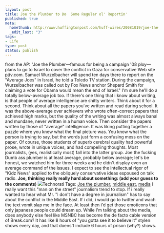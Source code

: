 ```yaml
--- 
layout: post
title: Joe the Plumber to Do  Some Regular ol' Reportin'
published: true
meta: 
  homethumb: http://www.huffingtonpost.com/huff-wires/20081019/joe-the-plumber-media/images/6a3dff80-8352-4b6a-ac23-c409456682c0.jpg
  _edit_last: "3"
tags: 
- Life
type: post
status: publish
---
```

from the AP: "Joe the Plumber—famous for being a campaign '08 ploy—plans to go to Israel to cover the conflict in Gaza for conservative Web site pjtv.com. Samuel Wurzelbacher will spend ten days there to report on the "Average Joes" in Israel, he told a Toledo TV station. During the campaign, Wurzelbacher was called out by Fox News anchor Shepard Smith for claiming a vote for Obama would mean the end of Israel."  I'm sure he'll do a totally below-average job too. If there's one thing that i know about writing, is that people of average intelligence are shitty writers. Think about it for a second. Think about all the papers you've written and read during school. It was the above-average over achievers who wrote often-correct papers that achieved high marks, but the quality of the writing was almost always banal and mundane, never written in a human voice. Then consider the papers written by those of "average" intelligence. It was liking putting together a puzzle where you knew what the final picture was. You know what the person is trying to say, but the words just form a confusing mess on the paper. Of course, those students of superb cerebral quality had powerful prose, wrote in unique voices, and had compelling thoughts. Most journalists, (yes, realistically most) fall into the latter group. Joe the fucking Dumb ass plumber is at least average, probably below average; let's be honest, we watched him for three weeks and he didn't display even an average command of the issues. I expect to see the intellectual rigor of "Kidz News" applied to the obliquely conservative ideas espoused on talk radio. **Joe, thinking really really hard about something: (add your guess to the comments)** ![](http://www.latimes.com/media/photo/2008-10/42921942.jpg)Technorati Tags: [Joe the plumber](http://technorati.com/tag/Joe%20the%20plumber), [middle east](http://technorati.com/tag/middle%20east), [media](http://technorati.com/tag/media) I really want this "man on the street" journalism trend to stop. If i really wanted to hear what Mr. "I don't have a degree in journalism" has to say about the conlfict in the Middle East. If i did, i would go to twitter and wach the text vomit slap me in the face. At least then i'd get those emoticons that only japanese people could dream up. While i'm talking about the media, does anybody else feel like MSNBC has become the de facto cable version of Break.com? It has like 8 hours of "you gotta see it to believe it" stylen shows every day, and that doens't include 6 hours of prison (why?) shows. 
